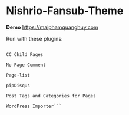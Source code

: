 # Nishrio-Fansub-Theme

**Demo** https://maiphamquanghuy.com

Run with these plugins:

```Advanced Custom Fields

CC Child Pages

No Page Comment

Page-list

pipDisqus

Post Tags and Categories for Pages

WordPress Importer```

